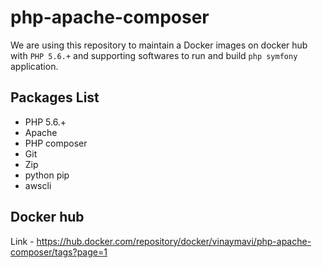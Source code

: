 # php-apache-composer

We are using this repository to maintain a Docker images on docker hub with `PHP 5.6.+` and supporting softwares to run and build `php symfony` application.

## Packages List 
* PHP 5.6.+
* Apache 
* PHP composer
* Git
* Zip
* python pip
* awscli 

## Docker hub 
Link - https://hub.docker.com/repository/docker/vinaymavi/php-apache-composer/tags?page=1 
